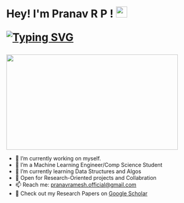 <!--![68747470733a2f2f726973686176616e616e642e6769746875622e696f2f7374617469632f696d616765732f6772656574696e67732e676966](https://user-images.githubusercontent.com/100747886/215262111-8a90642e-e934-4da4-b1a9-7f8b1ede4e75.gif)-->

<!--## Hey <img src="https://github.com/TheDudeThatCode/TheDudeThatCode/blob/master/Assets/Hi.gif" width="29px">, I'm Pranav!-->
<h1 align="left"> Hey! I'm Pranav R P ! <img src="https://github.com/TheDudeThatCode/TheDudeThatCode/blob/master/Assets/Hi.gif" width="29px">


[![Typing SVG](https://readme-typing-svg.herokuapp.com?font=Fira+Code&pause=1000&left=true&width=435&lines=A+CS+Graduate)](https://git.io/typing-svg)
</h1>
<!--[![Linkedin](https://i.sstatic.net/gVE0j.png)](https://www.linkedin.com/in/pranav-ramesh2004) &nbsp;-->


<img src="https://user-images.githubusercontent.com/100747886/215262111-8a90642e-e934-4da4-b1a9-7f8b1ede4e75.gif" width="450" height="250">

<!--[[![Pranav's GitHub stats](https://github-readme-stats.vercel.app/api?username=pranav-on-github)](https://github.com/pranav-on-github/github-readme-stats)]-->


- 🔭 I’m currently working on myself.
- 👀 I’m a Machine Learning Engineer/Comp Science Student
- 🌱 I’m currently learning Data Structures and Algos
- 💞️ Open for Research-Oriented projects and Collabration                       
- 📫 Reach me: pranavramesh.official@gmail.com
- 🧠 Check out my Research Papers on [Google Scholar](https://scholar.google.com/citations?hl=en&user=MJzInlUAAAAJ)



<!---
pranav-on-github/pranav-on-github is a ✨ special ✨ repository because its `README.md` (this file) appears on your GitHub profile.
You can click the Preview link to take a look at your changes.
--->
